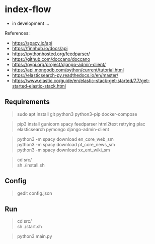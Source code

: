 
# index-flow

- in development ...

References:

- https://spacy.io/api
- https://finnhub.io/docs/api
- https://pythonhosted.org/feedparser/
- https://github.com/doccano/doccano
- https://pypi.org/project/django-admin-client/
- https://api.mongodb.com/python/current/tutorial.html
- https://elasticsearch-py.readthedocs.io/en/master/
- https://www.elastic.co/guide/en/elastic-stack-get-started/7.7/get-started-elastic-stack.html

## Requirements

>sudo apt install git python3 python3-pip docker-compose

>pip3 install gunicorn spacy feedparser html2text retrying plac elasticsearch pymongo django-admin-client

>python3 -m spacy download en_core_web_sm<br/>
python3 -m spacy download pt_core_news_sm<br/>
python3 -m spacy download xx_ent_wiki_sm

> cd src/<br/>
sh ./install.sh

## Config

> gedit config.json

## Run

> cd src/<br/>
sh ./start.sh

> python3 main.py
